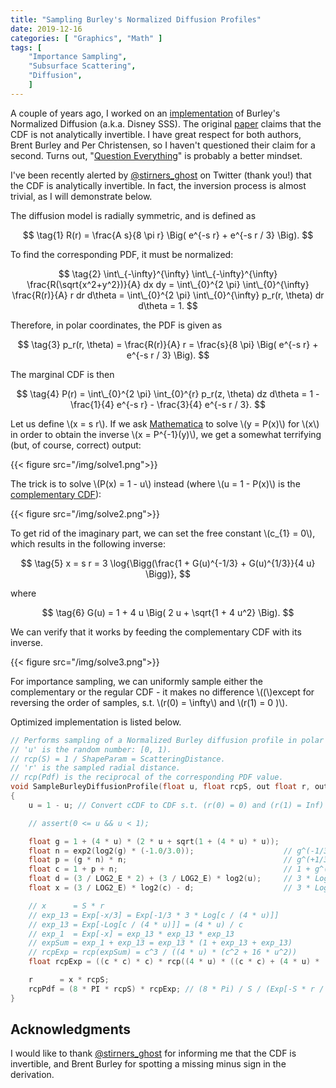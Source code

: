 ```yaml
---
title: "Sampling Burley's Normalized Diffusion Profiles"
date: 2019-12-16
categories: [ "Graphics", "Math" ]
tags: [
    "Importance Sampling",
    "Subsurface Scattering",
    "Diffusion",
    ]
---
```


A couple of years ago, I worked on an [implementation](http://advances.realtimerendering.com/s2018/Efficient%20screen%20space%20subsurface%20scattering%20Siggraph%202018.pdf) of Burley's Normalized Diffusion (a.k.a. Disney SSS). The original [paper](https://graphics.pixar.com/library/ApproxBSSRDF/paper.pdf) claims that the CDF is not analytically invertible. I have great respect for both authors, Brent Burley and Per Christensen, so I haven't questioned their claim for a second. Turns out, "[Question Everything](https://www.psychologytoday.com/us/blog/connect-creativity/201311/question-everything-everywhere-forever)" is probably a better mindset.

I've been recently alerted by [@stirners_ghost](https://twitter.com/stirners_ghost) on Twitter (thank you!) that the CDF is analytically invertible. In fact, the inversion process is almost trivial, as I will demonstrate below.

<!--more-->

The diffusion model is radially symmetric, and is defined as

$$ \tag{1} R(r) = \frac{A s}{8 \pi r} \Big( e^{-s r} + e^{-s r / 3} \Big). $$

To find the corresponding PDF, it must be normalized:

$$ \tag{2}
    \int\_{-\infty}^{\infty} \int\_{-\infty}^{\infty} \frac{R(\sqrt{x^2+y^2})}{A} dx dy =
    \int\_{0}^{2 \pi} \int\_{0}^{\infty} \frac{R(r)}{A} r dr d\theta =
    \int\_{0}^{2 \pi} \int\_{0}^{\infty} p_r(r, \theta) dr d\theta = 1.
$$

Therefore, in polar coordinates, the PDF is given as

$$ \tag{3} p_r(r, \theta) = \frac{R(r)}{A} r = \frac{s}{8 \pi} \Big( e^{-s r} + e^{-s r / 3} \Big). $$

The marginal CDF is then

$$ \tag{4} P(r) = \int\_{0}^{2 \pi} \int_{0}^{r} p_r(z, \theta) dz d\theta = 1 - \frac{1}{4} e^{-s r} - \frac{3}{4} e^{-s r / 3}. $$

Let us define \\(x = s r\\). If we ask [Mathematica](https://www.wolfram.com/mathematica/) to solve \\(y = P(x)\\) for \\(x\\) in order to obtain the inverse \\(x = P^{-1}(y)\\), we get a somewhat terrifying (but, of course, correct) output:

{{< figure src="/img/solve1.png">}}

The trick is to solve \\(P(x) = 1 - u\\) instead (where \\(u = 1 - P(x)\\) is the [complementary CDF](https://en.wikipedia.org/wiki/Cumulative_distribution_function#Complementary_cumulative_distribution_function_(tail_distribution))):

{{< figure src="/img/solve2.png">}}

To get rid of the imaginary part, we can set the free constant \\(c_{1} = 0\\), which results in the following inverse:

$$ \tag{5} x = s r = 3 \log{\Bigg(\frac{1 + G(u)^{-1/3} + G(u)^{1/3}}{4 u} \Bigg)}, $$

where

$$ \tag{6} G(u) = 1 + 4 u \Big( 2 u + \sqrt{1 + 4 u^2} \Big). $$

We can verify that it works by feeding the complementary CDF with its inverse.

{{< figure src="/img/solve3.png">}}

For importance sampling, we can uniformly sample either the complementary or the regular CDF - it makes no difference \\((\\)except for reversing the order of samples, s.t. \\(r(0) = \infty\\) and \\(r(1) = 0 )\\).

Optimized implementation is listed below.

```c++
// Performs sampling of a Normalized Burley diffusion profile in polar coordinates.
// 'u' is the random number: [0, 1).
// rcp(S) = 1 / ShapeParam = ScatteringDistance.
// 'r' is the sampled radial distance.
// rcp(Pdf) is the reciprocal of the corresponding PDF value.
void SampleBurleyDiffusionProfile(float u, float rcpS, out float r, out float rcpPdf)
{
    u = 1 - u; // Convert cCDF to CDF s.t. (r(0) = 0) and (r(1) = Inf)

    // assert(0 <= u && u < 1);

    float g = 1 + (4 * u) * (2 * u + sqrt(1 + (4 * u) * u));
    float n = exp2(log2(g) * (-1.0/3.0));                    // g^(-1/3)
    float p = (g * n) * n;                                   // g^(+1/3)
    float c = 1 + p + n;                                     // 1 + g^(+1/3) + g^(-1/3)
    float d = (3 / LOG2_E * 2) + (3 / LOG2_E) * log2(u);     // 3 * Log[4 * u]
    float x = (3 / LOG2_E) * log2(c) - d;                    // 3 * Log[c / (4 * u)]

    // x      = S * r
    // exp_13 = Exp[-x/3] = Exp[-1/3 * 3 * Log[c / (4 * u)]]
    // exp_13 = Exp[-Log[c / (4 * u)]] = (4 * u) / c
    // exp_1  = Exp[-x] = exp_13 * exp_13 * exp_13
    // expSum = exp_1 + exp_13 = exp_13 * (1 + exp_13 + exp_13)
    // rcpExp = rcp(expSum) = c^3 / ((4 * u) * (c^2 + 16 * u^2))
    float rcpExp = ((c * c) * c) * rcp((4 * u) * ((c * c) + (4 * u) * (4 * u)));

    r      = x * rcpS;
    rcpPdf = (8 * PI * rcpS) * rcpExp; // (8 * Pi) / S / (Exp[-S * r / 3] + Exp[-S * r])
}
```

## Acknowledgments

I would like to thank [@stirners_ghost](https://twitter.com/stirners_ghost) for informing me that the CDF is invertible, and Brent Burley for spotting a missing minus sign in the derivation.